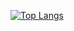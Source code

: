 <!--
**wjrm500/wjrm500** is a ✨ _special_ ✨ repository because its `README.md` (this file) appears on your GitHub profile.
-->

[![Top Langs](https://github-readme-stats.vercel.app/api/top-langs/?username=wjrm500)](https://github.com/wjrm500/github-readme-stats)
